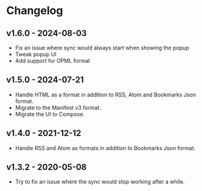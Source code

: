 # Changelog

## v1.6.0 - 2024-08-03

- Fix an issue where sync would always start when showing the popup
- Tweak popup UI
- Add support for OPML format

## v1.5.0 - 2024-07-21

- Handle HTML as a format in addition to RSS, Atom and Bookmarks Json format.
- Migrate to the Manifest v3 format.
- Migrate the UI to Compose.

## v1.4.0 - 2021-12-12

- Handle RSS and Atom as formats in addition to Bookmarks Json format.

## v1.3.2 - 2020-05-08

- Try to fix an issue where the sync would stop working after a while.

